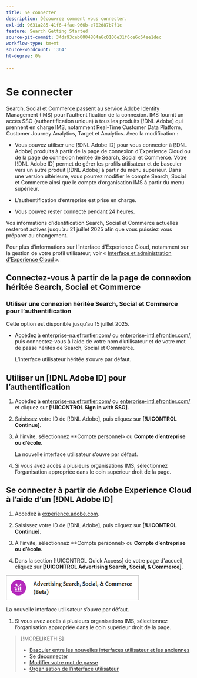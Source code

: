 ```yaml
---
title: Se connecter
description: Découvrez comment vous connecter.
exl-id: 9631a285-41f6-4fae-966b-e702d87b7f1c
feature: Search Getting Started
source-git-commit: 34da93ceb0004804a6c0106e31f6ce6c64ee1dec
workflow-type: tm+mt
source-wordcount: '364'
ht-degree: 0%

---
```


# Se connecter

Search, Social et Commerce passent au service Adobe Identity Management (IMS) pour l’authentification de la connexion. IMS fournit un accès SSO (authentification unique) à tous les produits [!DNL Adobe] qui prennent en charge IMS, notamment Real-Time Customer Data Platform, Customer Journey Analytics, Target et Analytics. Avec la modification :

* Vous pouvez utiliser une [!DNL Adobe ID] pour vous connecter à [!DNL Adobe] produits à partir de la page de connexion d’Experience Cloud ou de la page de connexion héritée de Search, Social et Commerce. Votre [!DNL Adobe ID] permet de gérer les profils utilisateur et de basculer vers un autre produit [!DNL Adobe] à partir du menu supérieur. Dans une version ultérieure, vous pourrez modifier le compte Search, Social et Commerce ainsi que le compte d’organisation IMS à partir du menu supérieur.

* L’authentification d’entreprise est prise en charge.

* Vous pouvez rester connecté pendant 24 heures.

Vos informations d’identification Search, Social et Commerce actuelles resteront actives jusqu’au 21 juillet 2025 afin que vous puissiez vous préparer au changement.

Pour plus d’informations sur l’interface d’Experience Cloud, notamment sur la gestion de votre profil utilisateur, voir « [Interface et administration d’Experience Cloud ](https://experienceleague.adobe.com/en/docs/core-services/interface/experience-cloud) ».

## Connectez-vous à partir de la page de connexion héritée Search, Social et Commerce

### Utiliser une connexion héritée Search, Social et Commerce pour l’authentification

Cette option est disponible jusqu’au 15 juillet 2025.

* Accédez à [enterprise-na.efrontier.com/](https://enterprise-na.efrontier.com/) ou [enterprise-intl.efrontier.com/](https://enterprise-intl.efrontier.com/), puis connectez-vous à l’aide de votre nom d’utilisateur et de votre mot de passe hérités de Search, Social et Commerce.

  L’interface utilisateur héritée s’ouvre par défaut.

## Utiliser un [!DNL Adobe ID] pour l’authentification

1. Accédez à [enterprise-na.efrontier.com/](https://enterprise-na.efrontier.com/) ou [enterprise-intl.efrontier.com/](https://enterprise-intl.efrontier.com/) et cliquez sur **[!UICONTROL Sign in with SSO]**.

1. Saisissez votre ID de [!DNL Adobe], puis cliquez sur **[!UICONTROL Continue]**.

1. À l’invite, sélectionnez **Compte personnel» ou **Compte d’entreprise ou d’école**.<!-- Will it necessarily be "Company or School Account?" -->

   La nouvelle interface utilisateur s’ouvre par défaut.

1. Si vous avez accès à plusieurs organisations IMS, sélectionnez l’organisation appropriée dans le coin supérieur droit de la page.

## Se connecter à partir de Adobe Experience Cloud à l’aide d’un [!DNL Adobe ID]

<!-- Later, give them the new direct URL(s) to our UI so they don't have to select the product. -->

1. Accédez à [experience.adobe.com](https://experience.adobe.com).

1. Saisissez votre ID de [!DNL Adobe], puis cliquez sur **[!UICONTROL Continue]**.

1. À l’invite, sélectionnez **Compte personnel» ou **Compte d’entreprise ou d’école**.<!-- Will it necessarily be "Company or School Account?" -->

1. Dans la section [!UICONTROL Quick Access] de votre page d&#39;accueil, cliquez sur **[!UICONTROL Advertising Search, Social, & Commerce]**.

![Advertising Search, Social Et Commerce)](/help/search-social-commerce/assets/search-social-commerce-logo.png "Advertising Search, Social Et Commerce)")

La nouvelle interface utilisateur s’ouvre par défaut.

1. Si vous avez accès à plusieurs organisations IMS, sélectionnez l’organisation appropriée dans le coin supérieur droit de la page.

>[!MORELIKETHIS]
>
>* [Basculer entre les nouvelles interfaces utilisateur et les anciennes](ui-switch.md)
>* [Se déconnecter](sign-out.md)
>* [Modifier votre mot de passe](/help/search-social-commerce/tools/password-change.md)
>* [Organisation de l’interface utilisateur](user-interface.md)
